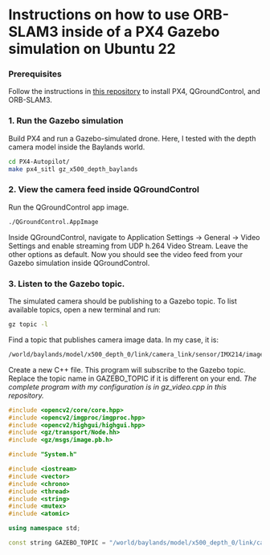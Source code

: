 # Instructions on how to use ORB-SLAM3 inside of a PX4 Gazebo simulation on Ubuntu 22

### Prerequisites
Follow the instructions in [this repository](https://github.com/damiankryzia71/orbslam3-px4-qgc-ubuntu22) to install PX4, QGroundControl, and ORB-SLAM3.

### 1. Run the Gazebo simulation
Build PX4 and run a Gazebo-simulated drone. Here, I tested with the depth camera model inside the Baylands world.
```bash
cd PX4-Autopilot/
make px4_sitl gz_x500_depth_baylands
```
### 2. View the camera feed inside QGroundControl
Run the QGroundControl app image.
```bash
./QGroundControl.AppImage
```
Inside QGroundControl, navigate to Application Settings -> General -> Video Settings and enable streaming from UDP h.264 Video Stream.
Leave the other options as default.
Now you should see the video feed from your Gazebo simulation inside QGroundControl.

### 3. Listen to the Gazebo topic.
The simulated camera should be publishing to a Gazebo topic. To list available topics, open a new terminal and run:
```bash
gz topic -l
```
Find a topic that publishes camera image data. In my case, it is:
```bash
/world/baylands/model/x500_depth_0/link/camera_link/sensor/IMX214/image
```
Create a new C++ file. This program will subscribe to the Gazebo topic. Replace the topic name in GAZEBO_TOPIC if it is different on your end.
*The complete program with my configuration is in gz_video.cpp in this repository.*
```cpp
#include <opencv2/core/core.hpp>
#include <opencv2/imgproc/imgproc.hpp>
#include <opencv2/highgui/highgui.hpp>
#include <gz/transport/Node.hh>
#include <gz/msgs/image.pb.h>

#include "System.h"

#include <iostream>
#include <vector>
#include <chrono>
#include <thread>
#include <string>
#include <mutex>
#include <atomic>

using namespace std;

const string GAZEBO_TOPIC = "/world/baylands/model/x500_depth_0/link/camera_link/sensor/IMX214/image";
```
